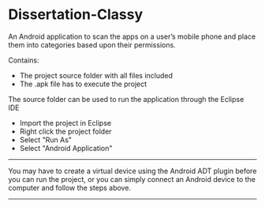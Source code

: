 # Dissertation-Classy
An Android application to scan the apps on a user’s mobile phone and place them into categories based upon their permissions.

Contains:
- The project source folder with all files included
- The .apk file has to execute the project

The source folder can be used to run the application through the Eclipse IDE
- Import the project in Eclipse
- Right click the project folder
- Select "Run As"
- Select "Android Application"

*******************************************************************************************************
You may have to create a virtual device using the Android ADT plugin before you can run the project,
or you can simply connect an Android device to the computer and follow the steps above.
*******************************************************************************************************
